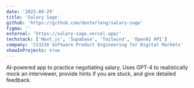 ```yaml
---
date: '2023-09-29'
title: 'Salary Sage'
github: 'https://github.com/dexterleng/salary-sage'
figma: ''
external: 'https://salary-sage.vercel.app/'
techstack: ['Next.js', 'Supabase', 'Tailwind', 'OpenAI API']
company: 'CS3216 Software Product Engineering for Digital Markets'
showInProjects: true
---
```


AI-powered app to practice negotiating salary. Uses GPT-4 to realistically mock an interviewer, provide hints if you are stuck, and give detailed feedback.
